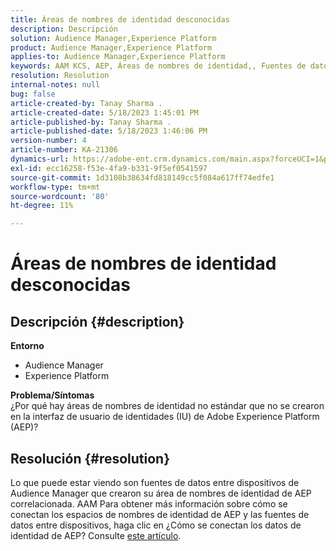 ```yaml
---
title: Áreas de nombres de identidad desconocidas
description: Descripción
solution: Audience Manager,Experience Platform
product: Audience Manager,Experience Platform
applies-to: Audience Manager,Experience Platform
keywords: AAM KCS, AEP, Áreas de nombres de identidad,, Fuentes de datos
resolution: Resolution
internal-notes: null
bug: false
article-created-by: Tanay Sharma .
article-created-date: 5/18/2023 1:45:01 PM
article-published-by: Tanay Sharma .
article-published-date: 5/18/2023 1:46:06 PM
version-number: 4
article-number: KA-21306
dynamics-url: https://adobe-ent.crm.dynamics.com/main.aspx?forceUCI=1&pagetype=entityrecord&etn=knowledgearticle&id=0d534b2f-82f5-ed11-8848-6045bd006268
exl-id: ecc16258-f53e-4fa9-b331-9f5ef0541597
source-git-commit: 1d3108b38634fd818149cc5f084a617ff74edfe1
workflow-type: tm+mt
source-wordcount: '80'
ht-degree: 11%

---
```


# Áreas de nombres de identidad desconocidas

## Descripción {#description}

<b>Entorno</b>
- Audience Manager
- Experience Platform




<b>Problema/Síntomas</b>
<br>¿Por qué hay áreas de nombres de identidad no estándar que no se crearon en la interfaz de usuario de identidades (IU) de Adobe Experience Platform (AEP)?<br>

## Resolución {#resolution}


Lo que puede estar viendo son fuentes de datos entre dispositivos de Audience Manager que crearon su área de nombres de identidad de AEP correlacionada. AAM Para obtener más información sobre cómo se conectan los espacios de nombres de identidad de AEP y las fuentes de datos entre dispositivos, haga clic en ¿Cómo se conectan los datos de identidad de AEP? Consulte [este artículo](https://experienceleague.adobe.com/docs/experience-cloud-kcs/kbarticles/KA-21305.html?lang=es).
